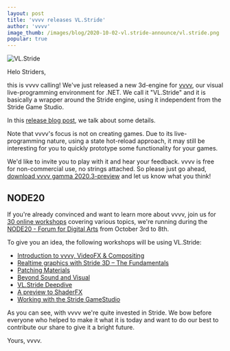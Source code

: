 ```yaml
---
layout: post
title: 'vvvv releases VL.Stride'
author: 'vvvv'
image_thumb: /images/blog/2020-10-02-vl.stride-announce/vl.stride.png
popular: true
---
```


![VL.Stride](/images/blog/2020-10-02-vl.stride-announce/vl.stride.png)

Helo Striders,

this is vvvv calling! We've just released a new 3d-engine for [vvvv](http://visualprogramming.net), our visual live-programming environment for .NET. We call it "VL.Stride" and it is basically a wrapper around the Stride engine, using it independent from the Stride Game Studio. 

In this [release blog post](https://vvvv.org/blog/vl.stride-for-evvvveryone), we talk about some details.

Note that vvvv's focus is not on creating games. Due to its live-programming nature, using a state hot-reload approach, it may still be interesting for you to quickly prototype some functionality for your games.

We'd like to invite you to play with it and hear your feedback. vvvv is free for non-commercial use, no strings attached. So please just go ahead, [download vvvv gamma 2020.3-preview](http://visualprogramming.net/) and let us know what you think!

## NODE20
If you're already convinced and want to learn more about vvvv, join us for [30 online workshops](https://20.nodeforum.org/program/workshops/) covering various topics, we're running during the [NODE20 - Forum for Digital Arts](https://20.nodeforum.org/) from October 3rd to 8th.

To give you an idea, the following workshops will be using VL.Stride:

- [Introduction to vvvv, VideoFX & Compositing](https://20.nodeforum.org/program/?lectureId=Jb1dpKqvOVzARBsfv8h)
- [Realtime graphics with Stride 3D – The Fundamentals](https://20.nodeforum.org/program/?lectureId=fdmYwsGOetD3L7Vs7Iph)
- [Patching Materials](https://20.nodeforum.org/program/?lectureId=fzhQkCecOIp6kU6WsLiO)
- [Beyond Sound and Visual](https://20.nodeforum.org/program/?lectureId=nO7aO8hdYv14R1PiBPBp)
- [VL.Stride Deepdive](https://20.nodeforum.org/program/?lectureId=NNA9Lhd4ICiw6VIzlFAr)
- [A preview to ShaderFX](https://20.nodeforum.org/program/?lectureId=N02FO8JjRyk1TbJyw819)
- [Working with the Stride GameStudio](https://20.nodeforum.org/program/?lectureId=RVC2tTBN3u4EXgGc8x5W)

As you can see, with vvvv we're quite invested in Stride. We bow before everyone who helped to make it what it is today and want to do our best to contribute our share to give it a bright future. 

Yours, 
vvvv.
